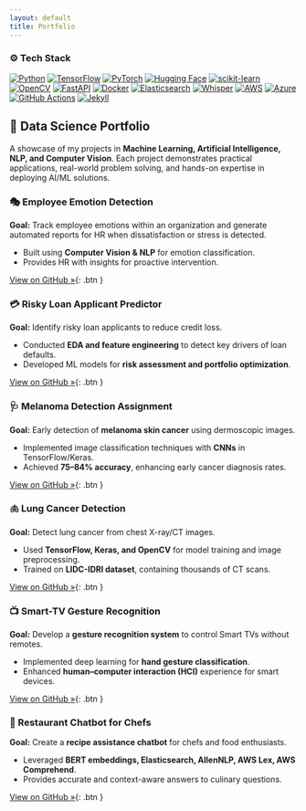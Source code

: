 ```yaml
---
layout: default
title: Portfolio
---
```

### ⚙️ Tech Stack

<div class="badges">

[![Python](https://img.shields.io/badge/Python-3776AB?logo=python&logoColor=white)](https://www.python.org/)
[![TensorFlow](https://img.shields.io/badge/TensorFlow-FF6F00?logo=tensorflow&logoColor=white)](https://www.tensorflow.org/)
[![PyTorch](https://img.shields.io/badge/PyTorch-EE4C2C?logo=pytorch&logoColor=white)](https://pytorch.org/)
[![Hugging Face](https://img.shields.io/badge/Hugging%20Face-FFD21E?logo=huggingface&logoColor=black)](https://huggingface.co/)
[![scikit-learn](https://img.shields.io/badge/scikit--learn-F7931E?logo=scikitlearn&logoColor=white)](https://scikit-learn.org/)
[![OpenCV](https://img.shields.io/badge/OpenCV-5C3EE8?logo=opencv&logoColor=white)](https://opencv.org/)
[![FastAPI](https://img.shields.io/badge/FastAPI-009688?logo=fastapi&logoColor=white)](https://fastapi.tiangolo.com/)
[![Docker](https://img.shields.io/badge/Docker-2496ED?logo=docker&logoColor=white)](https://www.docker.com/)
[![Elasticsearch](https://img.shields.io/badge/Elasticsearch-005571?logo=elasticsearch&logoColor=white)](https://www.elastic.co/elasticsearch/)
[![Whisper](https://img.shields.io/badge/Whisper-412991?logo=openai&logoColor=white)](https://openai.com/research/whisper)
[![AWS](https://img.shields.io/badge/AWS-232F3E?logo=amazon-aws&logoColor=FF9900)](https://aws.amazon.com/)
[![Azure](https://img.shields.io/badge/Azure-0078D4?logo=microsoft-azure&logoColor=white)](https://azure.microsoft.com/)
[![GitHub Actions](https://img.shields.io/badge/GitHub%20Actions-2088FF?logo=githubactions&logoColor=white)](https://github.com/features/actions)
[![Jekyll](https://img.shields.io/badge/Jekyll-CC0000?logo=jekyll&logoColor=white)](https://jekyllrb.com/)

</div>

## 🚀 Data Science Portfolio

A showcase of my projects in **Machine Learning, Artificial Intelligence, NLP, and Computer Vision**. Each project demonstrates practical applications, real-world problem solving, and hands-on expertise in deploying AI/ML solutions.

<div class="projects" markdown="1">

<div class="project-card" markdown="1">

### 🎭 Employee Emotion Detection
**Goal:** Track employee emotions within an organization and generate automated reports for HR when dissatisfaction or stress is detected.  
- Built using **Computer Vision & NLP** for emotion classification.  
- Provides HR with insights for proactive intervention.  

[View on GitHub »](https://github.com/Prasun0512/Employee_Emotion_Detection){: .btn }

</div>

<div class="project-card" markdown="1">

### 💳 Risky Loan Applicant Predictor
**Goal:** Identify risky loan applicants to reduce credit loss.  
- Conducted **EDA and feature engineering** to detect key drivers of loan defaults.  
- Developed ML models for **risk assessment and portfolio optimization**.  

[View on GitHub »](https://github.com/Prasun0512/LendingClubCaseStudy){: .btn }

</div>

<div class="project-card" markdown="1">

### 🩺 Melanoma Detection Assignment
**Goal:** Early detection of **melanoma skin cancer** using dermoscopic images.  
- Implemented image classification techniques with **CNNs** in TensorFlow/Keras.  
- Achieved **75–84% accuracy**, enhancing early cancer diagnosis rates.  

[View on GitHub »](https://github.com/Prasun0512/Melanoma-Detection-Assignment){: .btn }

</div>

<div class="project-card" markdown="1">

### 🫁 Lung Cancer Detection
**Goal:** Detect lung cancer from chest X-ray/CT images.  
- Used **TensorFlow, Keras, and OpenCV** for model training and image preprocessing.  
- Trained on **LIDC-IDRI dataset**, containing thousands of CT scans.  

[View on GitHub »](https://github.com/Prasun0512/-Lung-Cancer-Detection/){: .btn }

</div>

<div class="project-card" markdown="1">

### 📺 Smart-TV Gesture Recognition
**Goal:** Develop a **gesture recognition system** to control Smart TVs without remotes.  
- Implemented deep learning for **hand gesture classification**.  
- Enhanced **human–computer interaction (HCI)** experience for smart devices.  

[View on GitHub »](https://github.com/Prasun0512/Neural-Networks-Project---Gesture-Recognition){: .btn }

</div>

<div class="project-card" markdown="1">

### 🍳 Restaurant Chatbot for Chefs
**Goal:** Create a **recipe assistance chatbot** for chefs and food enthusiasts.  
- Leveraged **BERT embeddings, Elasticsearch, AllenNLP, AWS Lex, AWS Comprehend**.  
- Provides accurate and context-aware answers to culinary questions.  

[View on GitHub »](https://github.com/Prasun0512/ResturantChatbot){: .btn }

</div>

</div>
